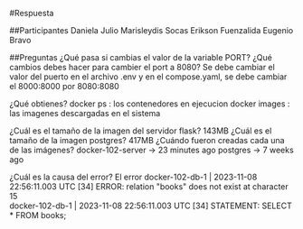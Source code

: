 #Respuesta

##Participantes
    Daniela Julio 
    Marisleydis Socas 
    Erikson Fuenzalida 
    Eugenio Bravo

##Preguntas
¿Qué pasa si cambias el valor de la variable PORT? ¿Qué cambios debes hacer para cambier el port a 8080?
Se debe cambiar el valor del puerto en el archivo .env y en el compose.yaml, se debe cambiar el 8000:8000 por 8080:8080

¿Qué obtienes?
docker ps : los contenedores en ejecucion
docker images : las imagenes descargadas en el sistema

¿Cuál es el tamaño de la imagen del servidor flask?
143MB
¿Cuál es el tamaño de la imagen postgres?
417MB
¿Cuándo fueron creadas cada una de las imágenes?
docker-102-server -> 23 minutes ago 
postgres -> 7 weeks ago   

¿Cuál es la causa del error?
El error 
docker-102-db-1      | 2023-11-08 22:56:11.003 UTC [34] ERROR:  relation "books" does not exist at character 15   
docker-102-db-1      | 2023-11-08 22:56:11.003 UTC [34] STATEMENT:  SELECT * FROM books;